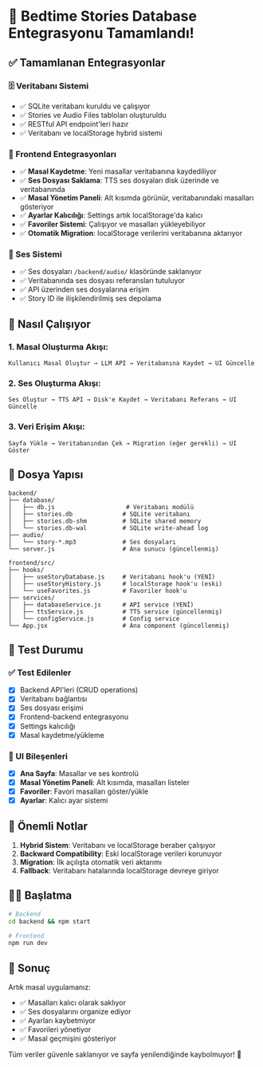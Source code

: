 # 🎉 Bedtime Stories Database Entegrasyonu Tamamlandı!

## ✅ Tamamlanan Entegrasyonlar

### 🗄️ Veritabanı Sistemi
- ✅ SQLite veritabanı kuruldu ve çalışıyor
- ✅ Stories ve Audio Files tabloları oluşturuldu
- ✅ RESTful API endpoint'leri hazır
- ✅ Veritabanı ve localStorage hybrid sistemi

### 🔄 Frontend Entegrasyonları
- ✅ **Masal Kaydetme**: Yeni masallar veritabanına kaydediliyor
- ✅ **Ses Dosyası Saklama**: TTS ses dosyaları disk üzerinde ve veritabanında
- ✅ **Masal Yönetim Paneli**: Alt kısımda görünür, veritabanındaki masalları gösteriyor
- ✅ **Ayarlar Kalıcılığı**: Settings artık localStorage'da kalıcı
- ✅ **Favoriler Sistemi**: Çalışıyor ve masalları yükleyebiliyor
- ✅ **Otomatik Migration**: localStorage verilerini veritabanına aktarıyor

### 🎵 Ses Sistemi
- ✅ Ses dosyaları `/backend/audio/` klasöründe saklanıyor
- ✅ Veritabanında ses dosyası referansları tutuluyor
- ✅ API üzerinden ses dosyalarına erişim
- ✅ Story ID ile ilişkilendirilmiş ses depolama

## 🚀 Nasıl Çalışıyor

### 1. Masal Oluşturma Akışı:
```
Kullanıcı Masal Oluştur → LLM API → Veritabanına Kaydet → UI Güncelle
```

### 2. Ses Oluşturma Akışı:
```
Ses Oluştur → TTS API → Disk'e Kaydet → Veritabanı Referans → UI Güncelle
```

### 3. Veri Erişim Akışı:
```
Sayfa Yükle → Veritabanından Çek → Migration (eğer gerekli) → UI Göster
```

## 📁 Dosya Yapısı

```
backend/
├── database/
│   ├── db.js                    # Veritabanı modülü
│   ├── stories.db              # SQLite veritabanı
│   ├── stories.db-shm          # SQLite shared memory
│   └── stories.db-wal          # SQLite write-ahead log
├── audio/
│   └── story-*.mp3             # Ses dosyaları
└── server.js                   # Ana sunucu (güncellenmiş)

frontend/src/
├── hooks/
│   ├── useStoryDatabase.js     # Veritabanı hook'u (YENİ)
│   ├── useStoryHistory.js      # localStorage hook'u (eski)
│   └── useFavorites.js         # Favoriler hook'u
├── services/
│   ├── databaseService.js      # API service (YENİ)
│   ├── ttsService.js           # TTS service (güncellenmiş)
│   └── configService.js        # Config service
└── App.jsx                     # Ana component (güncellenmiş)
```

## 🔧 Test Durumu

### ✅ Test Edilenler
- [x] Backend API'leri (CRUD operations)
- [x] Veritabanı bağlantısı
- [x] Ses dosyası erişimi
- [x] Frontend-backend entegrasyonu
- [x] Settings kalıcılığı
- [x] Masal kaydetme/yükleme

### 📱 UI Bileşenleri
- [x] **Ana Sayfa**: Masallar ve ses kontrolü
- [x] **Masal Yönetim Paneli**: Alt kısımda, masalları listeler
- [x] **Favoriler**: Favori masalları göster/yükle
- [x] **Ayarlar**: Kalıcı ayar sistemi

## 🎯 Önemli Notlar

1. **Hybrid Sistem**: Veritabanı ve localStorage beraber çalışıyor
2. **Backward Compatibility**: Eski localStorage verileri korunuyor
3. **Migration**: İlk açılışta otomatik veri aktarımı
4. **Fallback**: Veritabanı hatalarında localStorage devreye giriyor

## 🏃‍♂️ Başlatma

```bash
# Backend
cd backend && npm start

# Frontend  
npm run dev
```

## 🎊 Sonuç

Artık masal uygulamanız:
- ✅ Masalları kalıcı olarak saklıyor
- ✅ Ses dosyalarını organize ediyor  
- ✅ Ayarları kaybetmiyor
- ✅ Favorileri yönetiyor
- ✅ Masal geçmişini gösteriyor

Tüm veriler güvenle saklanıyor ve sayfa yenilendiğinde kaybolmuyor! 🎉
